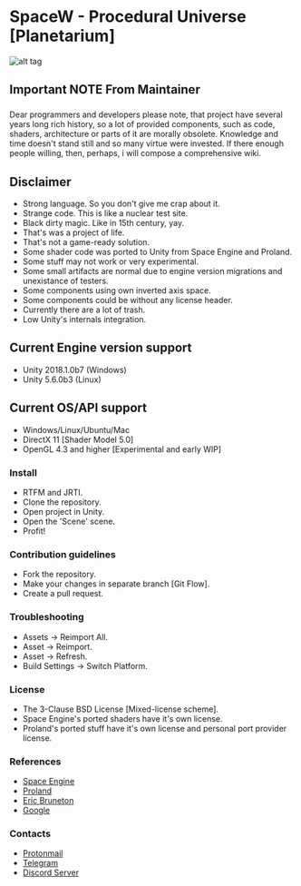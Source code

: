 # SpaceW - Procedural Universe [Planetarium] #

![alt tag](https://github.com/zameran/SpaceW/blob/develop/Logo.png?raw=true)

## Important NOTE From Maintainer ##
### 
Dear programmers and developers please note, that project have several years long rich history,
so a lot of provided components, such as code, shaders, architecture or parts of it are morally obsolete.
Knowledge and time doesn't stand still and so many virtue were invested.
If there enough people willing, then, perhaps, i will compose a comprehensive wiki.
###

## Disclaimer ##
* Strong language. So you don't give me crap about it.
* Strange code. This is like a nuclear test site.
* Black dirty magic. Like in 15th century, yay.
* That's was a project of life.
* That's not a game-ready solution.
* Some shader code was ported to Unity from Space Engine and Proland.
* Some stuff may not work or very experimental.
* Some small artifacts are normal due to engine version migrations and unexistance of testers.
* Some components using own inverted axis space.
* Some components could be without any license header.
* Currently there are a lot of trash.
* Low Unity's internals integration.

## Current Engine version support ##
* Unity 2018.1.0b7 (Windows)
* Unity 5.6.0b3 (Linux)

## Current OS/API support ##
* Windows/Linux/Ubuntu/Mac
* DirectX 11 [Shader Model 5.0]
* OpenGL 4.3 and higher [Experimental and early WIP]

### Install ###
* RTFM and JRTI.
* Clone the repository.
* Open project in Unity.
* Open the 'Scene' scene.
* Profit!

### Contribution guidelines ###
* Fork the repository.
* Make your changes in separate branch [Git Flow].
* Create a pull request.

### Troubleshooting ###
* Assets -> Reimport All.
* Asset -> Reimport.
* Asset -> Refresh.
* Build Settings -> Switch Platform.

### License ###
* The 3-Clause BSD License [Mixed-license scheme].
* Space Engine's ported shaders have it's own license.
* Proland's ported stuff have it's own license and personal port provider license.

### References ###
* [Space Engine](http://spaceengine.org/)
* [Proland](http://proland.imag.fr/)
* [Eric Bruneton](http://www-evasion.imag.fr/Membres/Eric.Bruneton/)
* [Google](https://www.google.com)

### Contacts ###
* [Protonmail](zameran@protonmail.com)
* [Telegram](https://t.me/zameran)
* [Discord Server](https://discord.gg/kmkKbra)